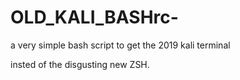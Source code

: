 # OLD_KALI_BASHrc-
a very simple bash script to get the 2019 kali terminal 

insted of the disgusting new ZSH.
